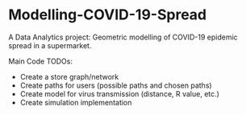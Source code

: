# Modelling-COVID-19-Spread
A Data Analytics project: Geometric modelling of COVID-19 epidemic spread in a supermarket.

Main Code TODOs:
- Create a store graph/network
- Create paths for users (possible paths and chosen paths)
- Create model for virus transmission (distance, R value, etc.)
- Create simulation implementation
